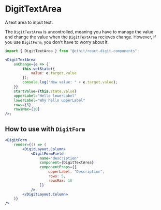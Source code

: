 # DigitTextArea

A text area to input text.

The `DigitTextArea` is uncontrolled, meaning you have to manage the value and change the value when the `DigitTextArea` recieves change. However, if you use `DigitForm`, you don't have to worry about it.

```jsx
import { DigitTextArea } from "@cthit/react-digit-components";

<DigitTextArea
    onChange={e => {
        this.setState({
            value: e.target.value
        });
        console.log("New value: " + e.target.value);
    }}
    startValue={this.state.value}
    upperLabel="Hello lowerLabel"
    lowerLabel="Why hello upperLabel"
    rows={5}
    rowsMax={10}
/>;
```

## How to use with `DigitForm`

```jsx
<DigitForm
    render={() => (
        <DigitLayout.Column>
            <DigitFormField
                name="description"
                component={DigitTextArea}
                componentProps={{
                    upperLabel: "Description",
                    rows: 5,
                    rowsMax: 10
                }}
            />
        </DigitLayout.Column>
    )}
/>
```

